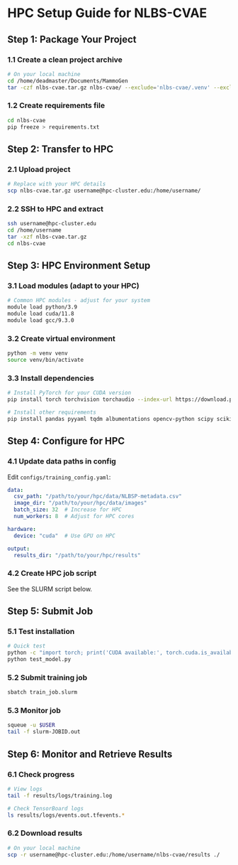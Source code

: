 # HPC Setup Guide for NLBS-CVAE

## Step 1: Package Your Project

### 1.1 Create a clean project archive
```bash
# On your local machine
cd /home/deadmaster/Documents/MammoGen
tar -czf nlbs-cvae.tar.gz nlbs-cvae/ --exclude='nlbs-cvae/.venv' --exclude='nlbs-cvae/__pycache__' --exclude='nlbs-cvae/**/__pycache__' --exclude='nlbs-cvae/results' --exclude='nlbs-cvae/test_*.py'
```

### 1.2 Create requirements file
```bash
cd nlbs-cvae
pip freeze > requirements.txt
```

## Step 2: Transfer to HPC

### 2.1 Upload project
```bash
# Replace with your HPC details
scp nlbs-cvae.tar.gz username@hpc-cluster.edu:/home/username/
```

### 2.2 SSH to HPC and extract
```bash
ssh username@hpc-cluster.edu
cd /home/username
tar -xzf nlbs-cvae.tar.gz
cd nlbs-cvae
```

## Step 3: HPC Environment Setup

### 3.1 Load modules (adapt to your HPC)
```bash
# Common HPC modules - adjust for your system
module load python/3.9
module load cuda/11.8
module load gcc/9.3.0
```

### 3.2 Create virtual environment
```bash
python -m venv venv
source venv/bin/activate
```

### 3.3 Install dependencies
```bash
# Install PyTorch for your CUDA version
pip install torch torchvision torchaudio --index-url https://download.pytorch.org/whl/cu118

# Install other requirements
pip install pandas pyyaml tqdm albumentations opencv-python scipy scikit-image pydicom tensorboard matplotlib seaborn
```

## Step 4: Configure for HPC

### 4.1 Update data paths in config
Edit `configs/training_config.yaml`:
```yaml
data:
  csv_path: "/path/to/your/hpc/data/NLBSP-metadata.csv"
  image_dir: "/path/to/your/hpc/data/images"
  batch_size: 32  # Increase for HPC
  num_workers: 8  # Adjust for HPC cores

hardware:
  device: "cuda"  # Use GPU on HPC

output:
  results_dir: "/path/to/your/hpc/results"
```

### 4.2 Create HPC job script
See the SLURM script below.

## Step 5: Submit Job

### 5.1 Test installation
```bash
# Quick test
python -c "import torch; print('CUDA available:', torch.cuda.is_available())"
python test_model.py
```

### 5.2 Submit training job
```bash
sbatch train_job.slurm
```

### 5.3 Monitor job
```bash
squeue -u $USER
tail -f slurm-JOBID.out
```

## Step 6: Monitor and Retrieve Results

### 6.1 Check progress
```bash
# View logs
tail -f results/logs/training.log

# Check TensorBoard logs
ls results/logs/events.out.tfevents.*
```

### 6.2 Download results
```bash
# On your local machine
scp -r username@hpc-cluster.edu:/home/username/nlbs-cvae/results ./
```